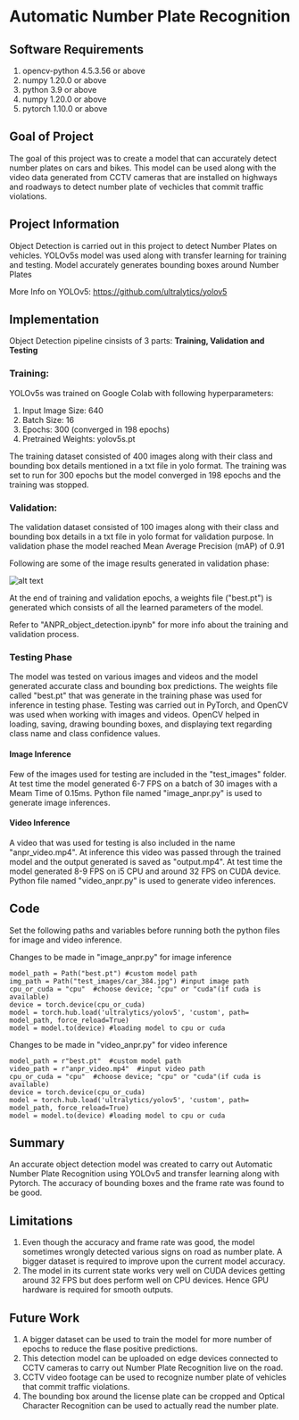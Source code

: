 # Automatic Number Plate Recognition

## Software Requirements
1) opencv-python 4.5.3.56 or above
2) numpy 1.20.0 or above
3) python 3.9 or above
4) numpy 1.20.0 or above
5) pytorch 1.10.0 or above

## **Goal of Project**
The goal of this project was to create a model that can accurately detect number plates on cars and bikes. This model can be used along with the video data generated from CCTV cameras that are installed on highways and roadways to detect number plate of vechicles that commit traffic violations.

## **Project Information**
Object Detection is carried out in this project to detect Number Plates on vehicles. YOLOv5s model was used along with transfer learning for training and testing. Model accurately generates bounding boxes around Number Plates 

More Info on YOLOv5: https://github.com/ultralytics/yolov5

## **Implementation**

Object Detection pipeline cinsists of 3 parts:
**Training, Validation and Testing**

### Training:

YOLOv5s was trained on Google Colab with following hyperparameters:

1) Input Image Size: 640
2) Batch Size: 16
3) Epochs: 300 (converged in 198 epochs)
4) Pretrained Weights: yolov5s.pt

The training dataset consisted of 400 images along with their class and bounding box details mentioned in a txt file in yolo format. The training was set to run for 300 epochs but the model converged in 198 epochs and the training was stopped.

### Validation:

The validation dataset consisted of 100 images along with their class and bounding box details in a txt file in yolo format for validation purpose. In validation phase the model reached Mean Average Precision (mAP) of 0.91

Following are some of the image results generated in validation phase:

![alt text](https://github.com/wasdac9/automatic-number-plate-recognition/blob/main/val_batch0_pred.jpg?raw=true)

At the end of training and validation epochs, a weights file ("best.pt") is generated which consists of all the learned parameters of the model. 

Refer to "ANPR_object_detection.ipynb" for more info about the training and validation process.

### Testing Phase
The model was tested on various images and videos and the model generated accurate class and bounding box predictions. The weights file called "best.pt" that was generate in the training phase was used for inference in testing phase. Testing was carried out in PyTorch, and OpenCV was used when working with images and videos. OpenCV helped in loading, saving, drawing bounding boxes, and displaying text regarding class name and class confidence values.

#### **Image Inference**
Few of the images used for testing are included in the "test_images" folder. At test time the model generated 6-7 FPS on a batch of 30 images with a Meam Time of 0.15ms. Python file named "image_anpr.py" is used to generate image inferences.

#### **Video Inference**
A video that was used for testing is also included in the name "anpr_video.mp4". At inference this video was passed through the trained model and the output generated is saved as "output.mp4". At test time the model generated 8-9 FPS on i5 CPU and around 32 FPS on CUDA device. Python file named "video_anpr.py" is used to generate video inferences.

## **Code**

Set the following paths and variables before running both the python files for image and video inference.

Changes to be made in "image_anpr.py" for image inference
```
model_path = Path("best.pt") #custom model path
img_path = Path("test_images/car_384.jpg") #input image path
cpu_or_cuda = "cpu"  #choose device; "cpu" or "cuda"(if cuda is available)
device = torch.device(cpu_or_cuda)
model = torch.hub.load('ultralytics/yolov5', 'custom', path= model_path, force_reload=True)
model = model.to(device) #loading model to cpu or cuda
```

Changes to be made in "video_anpr.py" for video inference
```
model_path = r"best.pt"  #custom model path
video_path = r"anpr_video.mp4"  #input video path
cpu_or_cuda = "cpu"  #choose device; "cpu" or "cuda"(if cuda is available)
device = torch.device(cpu_or_cuda)
model = torch.hub.load('ultralytics/yolov5', 'custom', path= model_path, force_reload=True)
model = model.to(device) #loading model to cpu or cuda
```

## **Summary**
An accurate object detection model was created to carry out Automatic Number Plate Recognition using YOLOv5 and transfer learning along with Pytorch. The accuracy of bounding boxes and the frame rate was found to be good. 

## **Limitations**
1) Even though the accuracy and frame rate was good, the model sometimes wrongly detected various signs on road as number plate. A bigger dataset is required to improve upon the current model accuracy.
2) The model in its current state works very well on CUDA devices getting around 32 FPS but does perform well on CPU devices. Hence GPU hardware is required for smooth outputs.

## **Future Work**
1) A bigger dataset can be used to train the model for more number of epochs to reduce the flase positive predictions.
2) This detection model can be uploaded on edge devices connected to CCTV cameras to carry out Number Plate Recognition live on the road.
3) CCTV video footage can be used to recognize number plate of vehicles that commit traffic violations.
4) The bounding box around the license plate can be cropped and Optical Character Recognition can be used to actually read the number plate.
